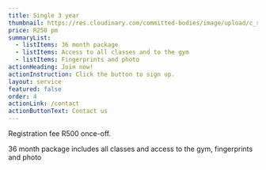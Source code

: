 ```yaml
---
title: Single 3 year
thumbnail: https://res.cloudinary.com/committed-bodies/image/upload/c_scale,f_auto,q_auto,w_600/v1643966006/memberships/membership-gym-couples-Benoni.png
price: R250 pm
summaryList:
  - listItems: 36 month package
  - listItems: Access to all classes and to the gym
  - listItems: Fingerprints and photo
actionHeading: Join now!
actionInstruction: Click the button to sign up.
layout: service
featured: false
order: 4
actionLink: /contact
actionButtonText: Contact us
---
```

Registration fee R500 once-off.

36 month package includes all classes and access to the gym, fingerprints and photo